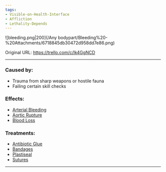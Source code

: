 ```yaml
---
tags:
- Visible-on-Health-Interface
- Affliction
- Lethality-Depends
---
```


![bleeding.png\|200](/Any bodypart/Bleeding%20-%20Attachments/6718845db30472d958dd7e86.png)

Original URL: https://trello.com/c/Ik4GgNCD

---

### Caused by:

- Trauma from sharp weapons or hostile fauna
- Failing certain skill checks

### Effects:

- [Arterial Bleeding](../Extremities/Arterial%20Bleeding.md)
- [Aortic Rupture](../Torso/Aortic%20Rupture.md)
- [Blood Loss](../Blood/Blood%20Loss.md)

### Treatments:

- [Antibiotic Glue](../Items/Antibiotic%20Glue.md)
- [Bandages](../Items/Bandages.md)
- [Plastiseal](../Items/Plastiseal.md)
- [Sutures](../Items/Sutures.md)

---

